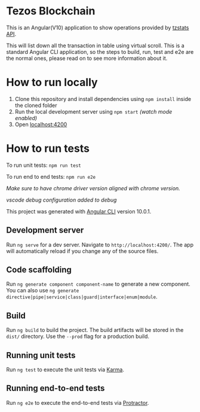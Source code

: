 # Tezos Blockchain

This is an Angular(V10) application to show operations provided by [tzstats API](https://tzstats.com/docs/api/index.html#operation-table).

This will list down all the transaction in table using virtual scroll. This is a standard Angular CLI application, so the steps to build, run, test and e2e are the normal ones, please read on to see more information about it.

# How to run locally

1. Clone this repository and install dependencies using `npm install` inside the cloned folder
2. Run the local development server using `npm start` _(watch mode enabled)_
3. Open [localhost:4200](http://localhost:4200)

# How to run tests

To run unit tests: `npm run test`

To run end to end tests: `npm run e2e`

<i>Make sure to have chrome driver version aligned with chrome version.</i>

<i>vscode debug configuration added to debug</i>

This project was generated with [Angular CLI](https://github.com/angular/angular-cli) version 10.0.1.

## Development server

Run `ng serve` for a dev server. Navigate to `http://localhost:4200/`. The app will automatically reload if you change any of the source files.

## Code scaffolding

Run `ng generate component component-name` to generate a new component. You can also use `ng generate directive|pipe|service|class|guard|interface|enum|module`.

## Build

Run `ng build` to build the project. The build artifacts will be stored in the `dist/` directory. Use the `--prod` flag for a production build.

## Running unit tests

Run `ng test` to execute the unit tests via [Karma](https://karma-runner.github.io).

## Running end-to-end tests

Run `ng e2e` to execute the end-to-end tests via [Protractor](http://www.protractortest.org/).

